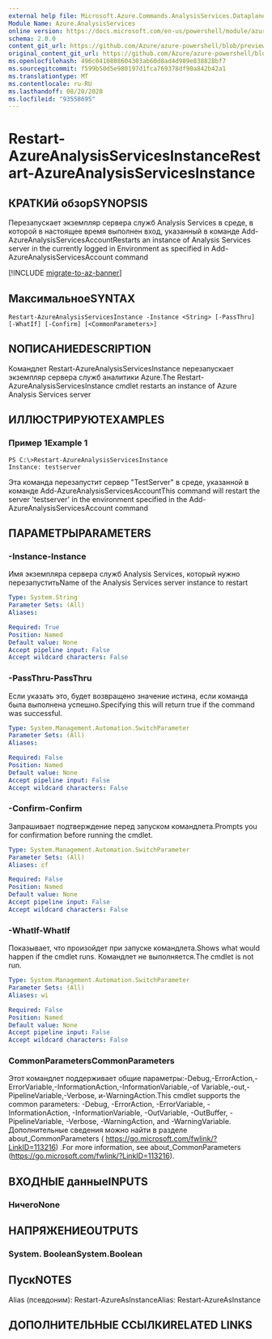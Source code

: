 ```yaml
---
external help file: Microsoft.Azure.Commands.AnalysisServices.Dataplane.dll-Help.xml
Module Name: Azure.AnalysisServices
online version: https://docs.microsoft.com/en-us/powershell/module/azurerm.analysisservices/restart-azureanalysisservicesinstance
schema: 2.0.0
content_git_url: https://github.com/Azure/azure-powershell/blob/preview/src/ResourceManager/AnalysisServices/Commands.AnalysisServices.Dataplane/help/Restart-AzureAnalysisServicesInstance.md
original_content_git_url: https://github.com/Azure/azure-powershell/blob/preview/src/ResourceManager/AnalysisServices/Commands.AnalysisServices.Dataplane/help/Restart-AzureAnalysisServicesInstance.md
ms.openlocfilehash: 496c0410808604303ab60d8ad4d989e838828bf7
ms.sourcegitcommit: f599b50d5e980197d1fca769378df90a842b42a1
ms.translationtype: MT
ms.contentlocale: ru-RU
ms.lasthandoff: 08/20/2020
ms.locfileid: "93558695"
---
```

# <span data-ttu-id="33dfb-101">Restart-AzureAnalysisServicesInstance</span><span class="sxs-lookup"><span data-stu-id="33dfb-101">Restart-AzureAnalysisServicesInstance</span></span>

## <span data-ttu-id="33dfb-102">КРАТКИй обзор</span><span class="sxs-lookup"><span data-stu-id="33dfb-102">SYNOPSIS</span></span>
<span data-ttu-id="33dfb-103">Перезапускает экземпляр сервера служб Analysis Services в среде, в которой в настоящее время выполнен вход, указанный в команде Add-AzureAnalysisServicesAccount</span><span class="sxs-lookup"><span data-stu-id="33dfb-103">Restarts an instance of Analysis Services server in the currently logged in Environment as specified in Add-AzureAnalysisServicesAccount command</span></span>

[!INCLUDE [migrate-to-az-banner](../../includes/migrate-to-az-banner.md)]

## <span data-ttu-id="33dfb-104">Максимальное</span><span class="sxs-lookup"><span data-stu-id="33dfb-104">SYNTAX</span></span>

```
Restart-AzureAnalysisServicesInstance -Instance <String> [-PassThru] [-WhatIf] [-Confirm] [<CommonParameters>]
```

## <span data-ttu-id="33dfb-105">NОПИСАНИЕ</span><span class="sxs-lookup"><span data-stu-id="33dfb-105">DESCRIPTION</span></span>
<span data-ttu-id="33dfb-106">Командлет Restart-AzureAnalysisServicesInstance перезапускает экземпляр сервера служб аналитики Azure.</span><span class="sxs-lookup"><span data-stu-id="33dfb-106">The Restart-AzureAnalysisServicesInstance cmdlet restarts an instance of Azure Analysis Services server</span></span>

## <span data-ttu-id="33dfb-107">ИЛЛЮСТРИРУЮТ</span><span class="sxs-lookup"><span data-stu-id="33dfb-107">EXAMPLES</span></span>

### <span data-ttu-id="33dfb-108">Пример 1</span><span class="sxs-lookup"><span data-stu-id="33dfb-108">Example 1</span></span>
```
PS C:\>Restart-AzureAnalysisServicesInstance
Instance: testserver
```

<span data-ttu-id="33dfb-109">Эта команда перезапустит сервер "TestServer" в среде, указанной в команде Add-AzureAnalysisServicesAccount</span><span class="sxs-lookup"><span data-stu-id="33dfb-109">This command will restart the server 'testserver' in the environment specified in the Add-AzureAnalysisServicesAccount command</span></span>

## <span data-ttu-id="33dfb-110">ПАРАМЕТРЫ</span><span class="sxs-lookup"><span data-stu-id="33dfb-110">PARAMETERS</span></span>

### <span data-ttu-id="33dfb-111">-Instance</span><span class="sxs-lookup"><span data-stu-id="33dfb-111">-Instance</span></span>
<span data-ttu-id="33dfb-112">Имя экземпляра сервера служб Analysis Services, который нужно перезапустить</span><span class="sxs-lookup"><span data-stu-id="33dfb-112">Name of the Analysis Services server instance to restart</span></span>

```yaml
Type: System.String
Parameter Sets: (All)
Aliases:

Required: True
Position: Named
Default value: None
Accept pipeline input: False
Accept wildcard characters: False
```

### <span data-ttu-id="33dfb-113">-PassThru</span><span class="sxs-lookup"><span data-stu-id="33dfb-113">-PassThru</span></span>
<span data-ttu-id="33dfb-114">Если указать это, будет возвращено значение истина, если команда была выполнена успешно.</span><span class="sxs-lookup"><span data-stu-id="33dfb-114">Specifying this will return true if the command was successful.</span></span>

```yaml
Type: System.Management.Automation.SwitchParameter
Parameter Sets: (All)
Aliases:

Required: False
Position: Named
Default value: None
Accept pipeline input: False
Accept wildcard characters: False
```

### <span data-ttu-id="33dfb-115">-Confirm</span><span class="sxs-lookup"><span data-stu-id="33dfb-115">-Confirm</span></span>
<span data-ttu-id="33dfb-116">Запрашивает подтверждение перед запуском командлета.</span><span class="sxs-lookup"><span data-stu-id="33dfb-116">Prompts you for confirmation before running the cmdlet.</span></span>

```yaml
Type: System.Management.Automation.SwitchParameter
Parameter Sets: (All)
Aliases: cf

Required: False
Position: Named
Default value: None
Accept pipeline input: False
Accept wildcard characters: False
```

### <span data-ttu-id="33dfb-117">-WhatIf</span><span class="sxs-lookup"><span data-stu-id="33dfb-117">-WhatIf</span></span>
<span data-ttu-id="33dfb-118">Показывает, что произойдет при запуске командлета.</span><span class="sxs-lookup"><span data-stu-id="33dfb-118">Shows what would happen if the cmdlet runs.</span></span>
<span data-ttu-id="33dfb-119">Командлет не выполняется.</span><span class="sxs-lookup"><span data-stu-id="33dfb-119">The cmdlet is not run.</span></span>

```yaml
Type: System.Management.Automation.SwitchParameter
Parameter Sets: (All)
Aliases: wi

Required: False
Position: Named
Default value: None
Accept pipeline input: False
Accept wildcard characters: False
```

### <span data-ttu-id="33dfb-120">CommonParameters</span><span class="sxs-lookup"><span data-stu-id="33dfb-120">CommonParameters</span></span>
<span data-ttu-id="33dfb-121">Этот командлет поддерживает общие параметры:-Debug,-ErrorAction,-ErrorVariable,-InformationAction,-InformationVariable,-of Variable,-out,-PipelineVariable,-Verbose, и-WarningAction.</span><span class="sxs-lookup"><span data-stu-id="33dfb-121">This cmdlet supports the common parameters: -Debug, -ErrorAction, -ErrorVariable, -InformationAction, -InformationVariable, -OutVariable, -OutBuffer, -PipelineVariable, -Verbose, -WarningAction, and -WarningVariable.</span></span> <span data-ttu-id="33dfb-122">Дополнительные сведения можно найти в разделе about_CommonParameters ( https://go.microsoft.com/fwlink/?LinkID=113216) .</span><span class="sxs-lookup"><span data-stu-id="33dfb-122">For more information, see about_CommonParameters (https://go.microsoft.com/fwlink/?LinkID=113216).</span></span>

## <span data-ttu-id="33dfb-123">ВХОДНЫЕ данные</span><span class="sxs-lookup"><span data-stu-id="33dfb-123">INPUTS</span></span>

### <span data-ttu-id="33dfb-124">Ничего</span><span class="sxs-lookup"><span data-stu-id="33dfb-124">None</span></span>

## <span data-ttu-id="33dfb-125">НАПРЯЖЕНИЕ</span><span class="sxs-lookup"><span data-stu-id="33dfb-125">OUTPUTS</span></span>

### <span data-ttu-id="33dfb-126">System. Boolean</span><span class="sxs-lookup"><span data-stu-id="33dfb-126">System.Boolean</span></span>

## <span data-ttu-id="33dfb-127">Пуск</span><span class="sxs-lookup"><span data-stu-id="33dfb-127">NOTES</span></span>
<span data-ttu-id="33dfb-128">Alias (псевдоним): Restart-AzureAsInstance</span><span class="sxs-lookup"><span data-stu-id="33dfb-128">Alias: Restart-AzureAsInstance</span></span>

## <span data-ttu-id="33dfb-129">ДОПОЛНИТЕЛЬНЫЕ ССЫЛКИ</span><span class="sxs-lookup"><span data-stu-id="33dfb-129">RELATED LINKS</span></span>
